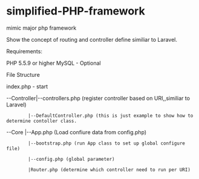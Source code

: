 # simplified-PHP-framework
mimic major php  framework

Show the concept of routing and controller define similiar to Laravel.

Requirements:

PHP 5.5.9 or higher
MySQL - Optional

File Structure

index.php - start

--Controller|--controllers.php (register controller based on URI,,similiar to Laravel)
            
            |--DefaultController.php (this is just example to show how to determine contoller class.
            
--Core      |--App.php (Load confiure data from config.php)
            
            |--bootstrap.php (run App class to set up global configure file)
            
            |--config.php (global parameter)
            
            |Router.php (determine which controller need to run per URI)
